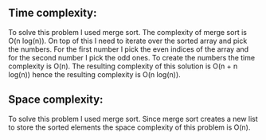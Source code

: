 ## Time complexity:
To solve this problem I used merge sort. The complexity of merge sort is O(n log(n)).
On top of this I need to iterate over the sorted array and pick the numbers. For the first number
I pick the even indices of the array and for the second number I pick the odd ones.
To create the numbers the time complexity is O(n).
The resulting complexity of this solution is O(n + n log(n)) hence the resulting complexity is
O(n log(n)).

## Space complexity:
To solve this problem I used merge sort. Since merge sort creates a new list to store the sorted
elements the space complexity of this problem is O(n).